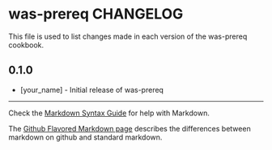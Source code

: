 was-prereq CHANGELOG
====================

This file is used to list changes made in each version of the was-prereq cookbook.

0.1.0
-----
- [your_name] - Initial release of was-prereq

- - -
Check the [Markdown Syntax Guide](http://daringfireball.net/projects/markdown/syntax) for help with Markdown.

The [Github Flavored Markdown page](http://github.github.com/github-flavored-markdown/) describes the differences between markdown on github and standard markdown.
